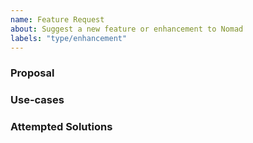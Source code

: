 ```yaml
---
name: Feature Request
about: Suggest a new feature or enhancement to Nomad
labels: "type/enhancement"
---
```


<!--
Hi there,

Thank you for opening an issue. Please note that we try to keep the Nomad issue
tracker reserved for bug reports and feature requests. For general usage
questions, please see: https://www.nomadproject.io/community

-->

### Proposal
<!--
If you have an idea for a way to address the problem via a change to Nomad’s
features, please describe it below.
-->

### Use-cases
<!--
In order to properly evaluate the feature request, it is necessary to understand
the use-cases for it. Please describe below the _end goal_ you are trying to
achieve that has led you to request this feature.
-->

### Attempted Solutions
<!--
If you have already tried to solve the problem within Nomad’s existing features
and found a limitation that prevented you from succeeding, please describe it
below.
-->


